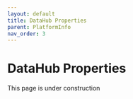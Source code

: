 ```yaml
---
layout: default
title: DataHub Properties
parent: PlatformInfo
nav_order: 3
---
```


# DataHub Properties

This page is under construction
